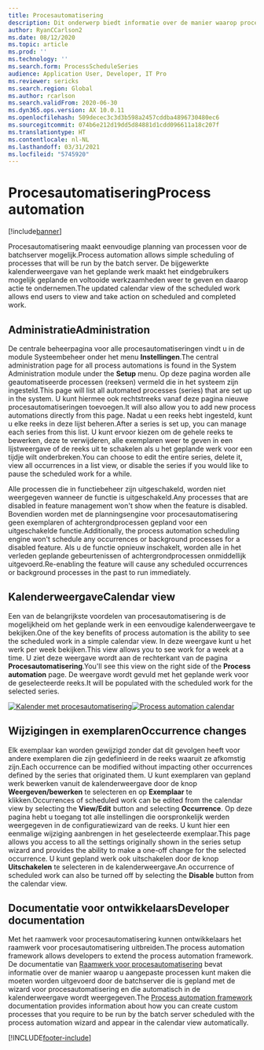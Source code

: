 ```yaml
---
title: Procesautomatisering
description: Dit onderwerp biedt informatie over de manier waarop procesautomatisering eenvoudige planning van processen voor de batchserver mogelijk maakt.
author: RyanCCarlson2
ms.date: 08/12/2020
ms.topic: article
ms.prod: ''
ms.technology: ''
ms.search.form: ProcessScheduleSeries
audience: Application User, Developer, IT Pro
ms.reviewer: sericks
ms.search.region: Global
ms.author: rcarlson
ms.search.validFrom: 2020-06-30
ms.dyn365.ops.version: AX 10.0.11
ms.openlocfilehash: 509decec3c3d3b598a2457cddba4896730480ec6
ms.sourcegitcommit: 074b6e212d19dd5d84881d1cdd096611a18c207f
ms.translationtype: HT
ms.contentlocale: nl-NL
ms.lasthandoff: 03/31/2021
ms.locfileid: "5745920"
---
```

# <a name="process-automation"></a><span data-ttu-id="709fa-103">Procesautomatisering</span><span class="sxs-lookup"><span data-stu-id="709fa-103">Process automation</span></span>

[!include[banner](../includes/banner.md)]

<span data-ttu-id="709fa-104">Procesautomatisering maakt eenvoudige planning van processen voor de batchserver mogelijk.</span><span class="sxs-lookup"><span data-stu-id="709fa-104">Process automation allows simple scheduling of processes that will be run by the batch server.</span></span> <span data-ttu-id="709fa-105">De bijgewerkte kalenderweergave van het geplande werk maakt het eindgebruikers mogelijk geplande en voltooide werkzaamheden weer te geven en daarop actie te ondernemen.</span><span class="sxs-lookup"><span data-stu-id="709fa-105">The updated calendar view of the scheduled work allows end users to view and take action on scheduled and completed work.</span></span>

## <a name="administration"></a><span data-ttu-id="709fa-106">Administratie</span><span class="sxs-lookup"><span data-stu-id="709fa-106">Administration</span></span>

<span data-ttu-id="709fa-107">De centrale beheerpagina voor alle procesautomatiseringen vindt u in de module Systeembeheer onder het menu **Instellingen**.</span><span class="sxs-lookup"><span data-stu-id="709fa-107">The central administration page for all process automations is found in the System Administration module under the **Setup** menu.</span></span> <span data-ttu-id="709fa-108">Op deze pagina worden alle geautomatiseerde processen (reeksen) vermeld die in het systeem zijn ingesteld.</span><span class="sxs-lookup"><span data-stu-id="709fa-108">This page will list all automated processes (series) that are set up in the system.</span></span> <span data-ttu-id="709fa-109">U kunt hiermee ook rechtstreeks vanaf deze pagina nieuwe procesautomatiseringen toevoegen.</span><span class="sxs-lookup"><span data-stu-id="709fa-109">It will also allow you to add new process automations directly from this page.</span></span> <span data-ttu-id="709fa-110">Nadat u een reeks hebt ingesteld, kunt u elke reeks in deze lijst beheren.</span><span class="sxs-lookup"><span data-stu-id="709fa-110">After a series is set up, you can manage each series from this list.</span></span> <span data-ttu-id="709fa-111">U kunt ervoor kiezen om de gehele reeks te bewerken, deze te verwijderen, alle exemplaren weer te geven in een lijstweergave of de reeks uit te schakelen als u het geplande werk voor een tijdje wilt onderbreken.</span><span class="sxs-lookup"><span data-stu-id="709fa-111">You can choose to edit the entire series, delete it, view all occurrences in a list view, or disable the series if you would like to pause the scheduled work for a while.</span></span> 

<span data-ttu-id="709fa-112">Alle processen die in functiebeheer zijn uitgeschakeld, worden niet weergegeven wanneer de functie is uitgeschakeld.</span><span class="sxs-lookup"><span data-stu-id="709fa-112">Any processes that are disabled in feature management won't show when the feature is disabled.</span></span> <span data-ttu-id="709fa-113">Bovendien worden met de planningsengine voor procesautomatisering geen exemplaren of achtergrondprocessen gepland voor een uitgeschakelde functie.</span><span class="sxs-lookup"><span data-stu-id="709fa-113">Additionally, the process automation scheduling engine won't schedule any occurrences or background processes for a disabled feature.</span></span> <span data-ttu-id="709fa-114">Als u de functie opnieuw inschakelt, worden alle in het verleden geplande gebeurtenissen of achtergrondprocessen onmiddellijk uitgevoerd.</span><span class="sxs-lookup"><span data-stu-id="709fa-114">Re-enabling the feature will cause any scheduled occurrences or background processes in the past to run immediately.</span></span>

## <a name="calendar-view"></a><span data-ttu-id="709fa-115">Kalenderweergave</span><span class="sxs-lookup"><span data-stu-id="709fa-115">Calendar view</span></span>

<span data-ttu-id="709fa-116">Een van de belangrijkste voordelen van procesautomatisering is de mogelijkheid om het geplande werk in een eenvoudige kalenderweergave te bekijken.</span><span class="sxs-lookup"><span data-stu-id="709fa-116">One of the key benefits of process automation is the ability to see the scheduled work in a simple calendar view.</span></span>  <span data-ttu-id="709fa-117">In deze weergave kunt u het werk per week bekijken.</span><span class="sxs-lookup"><span data-stu-id="709fa-117">This view allows you to see work for a week at a time.</span></span> <span data-ttu-id="709fa-118">U ziet deze weergave wordt aan de rechterkant van de pagina **Procesautomatisering**.</span><span class="sxs-lookup"><span data-stu-id="709fa-118">You'll see this view on the right side of the **Process automation** page.</span></span> <span data-ttu-id="709fa-119">De weergave wordt gevuld met het geplande werk voor de geselecteerde reeks.</span><span class="sxs-lookup"><span data-stu-id="709fa-119">It will be populated with the scheduled work for the selected series.</span></span> 

<span data-ttu-id="709fa-120">[![Kalender met procesautomatisering](./media/CalendarView2.png)](./media/CalendarView2.png)</span><span class="sxs-lookup"><span data-stu-id="709fa-120">[![Process automation calendar](./media/CalendarView2.png)](./media/CalendarView2.png)</span></span>

## <a name="occurrence-changes"></a><span data-ttu-id="709fa-121">Wijzigingen in exemplaren</span><span class="sxs-lookup"><span data-stu-id="709fa-121">Occurrence changes</span></span>

<span data-ttu-id="709fa-122">Elk exemplaar kan worden gewijzigd zonder dat dit gevolgen heeft voor andere exemplaren die zijn gedefinieerd in de reeks waaruit ze afkomstig zijn.</span><span class="sxs-lookup"><span data-stu-id="709fa-122">Each occurrence can be modified without impacting other occurrences defined by the series that originated them.</span></span> <span data-ttu-id="709fa-123">U kunt exemplaren van gepland werk bewerken vanuit de kalenderweergave door de knop **Weergeven/bewerken** te selecteren en op **Exemplaar** te klikken.</span><span class="sxs-lookup"><span data-stu-id="709fa-123">Occurrences of scheduled work can be edited from the calendar view by selecting the **View/Edit** button and selecting **Occurrence**.</span></span> <span data-ttu-id="709fa-124">Op deze pagina hebt u toegang tot alle instellingen die oorspronkelijk werden weergegeven in de configuratiewizard van de reeks. U kunt hier een eenmalige wijziging aanbrengen in het geselecteerde exemplaar.</span><span class="sxs-lookup"><span data-stu-id="709fa-124">This page allows you access to all the settings originally shown in the series setup wizard and provides the ability to make a one-off change for the selected occurrence.</span></span> <span data-ttu-id="709fa-125">U kunt gepland werk ook uitschakelen door de knop **Uitschakelen** te selecteren in de kalenderweergave.</span><span class="sxs-lookup"><span data-stu-id="709fa-125">An occurrence of scheduled work can also be turned off by selecting the **Disable** button from the calendar view.</span></span>

## <a name="developer-documentation"></a><span data-ttu-id="709fa-126">Documentatie voor ontwikkelaars</span><span class="sxs-lookup"><span data-stu-id="709fa-126">Developer documentation</span></span>

<span data-ttu-id="709fa-127">Met het raamwerk voor procesautomatisering kunnen ontwikkelaars het raamwerk voor procesautomatisering uitbreiden.</span><span class="sxs-lookup"><span data-stu-id="709fa-127">The process automation framework allows developers to extend the process automation framework.</span></span> <span data-ttu-id="709fa-128">De documentatie van [Raamwerk voor procesautomatisering](../process-automation/process-automation-framework.md) bevat informatie over de manier waarop u aangepaste processen kunt maken die moeten worden uitgevoerd door de batchserver die is gepland met de wizard voor procesautomatisering en die automatisch in de kalenderweergave wordt weergegeven.</span><span class="sxs-lookup"><span data-stu-id="709fa-128">The [Process automation framework](../process-automation/process-automation-framework.md) documentation provides information about how you can create custom processes that you require to be run by the batch server scheduled with the process automation wizard and appear in the calendar view automatically.</span></span>


[!INCLUDE[footer-include](../../../includes/footer-banner.md)]